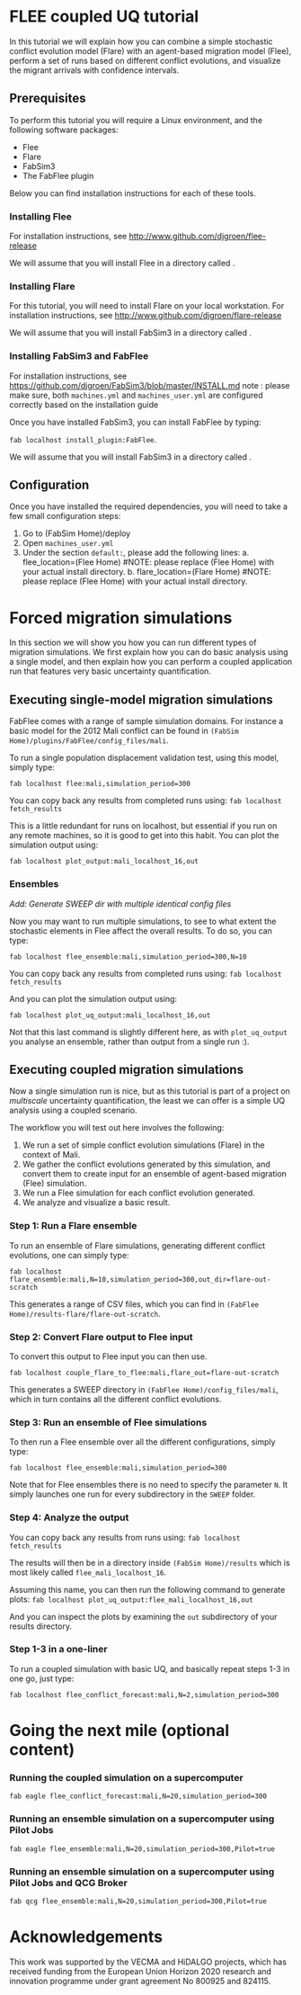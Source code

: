 # FLEE coupled UQ tutorial

In this tutorial we will explain how you can combine a simple stochastic conflict evolution model (Flare) with an agent-based migration model (Flee), perform a set of runs based on different conflict evolutions, and visualize the migrant arrivals with confidence intervals.

## Prerequisites

To perform this tutorial you will require a Linux environment, and the following software packages:
* Flee
* Flare
* FabSim3
* The FabFlee plugin

Below you can find installation instructions for each of these tools.

### Installing Flee

For installation instructions, see http://www.github.com/djgroen/flee-release

We will assume that you will install Flee in a directory called <Flee Home>.

### Installing Flare

For this tutorial, you will need to install Flare on your local workstation.
For installation instructions, see http://www.github.com/djgroen/flare-release

We will assume that you will install FabSim3 in a directory called <Flare Home>.

### Installing FabSim3 and FabFlee

For installation instructions, see https://github.com/djgroen/FabSim3/blob/master/INSTALL.md
note : please make sure, both `machines.yml` and `machines_user.yml` are configured correctly based on the installation guide

Once you have installed FabSim3, you can install FabFlee by typing:

`fab localhost install_plugin:FabFlee`.

We will assume that you will install FabSim3 in a directory called <FabSim Home>.

## Configuration

Once you have installed the required dependencies, you will need to take a few small configuration steps:
1. Go to (FabSim Home)/deploy
2. Open `machines_user.yml`
3. Under the section `default:`, please add the following lines:
  a. flee_location=(Flee Home) #NOTE: please replace (Flee Home) with your actual install directory.
  b. flare_location=(Flare Home) #NOTE: please replace (Flee Home) with your actual install directory.

# Forced migration simulations

In this section we will show you how you can run different types of migration simulations. We first explain how you can do basic analysis using a single model, and then explain how you can perform a coupled application run that features very basic uncertainty quantification.

## Executing single-model migration simulations

FabFlee comes with a range of sample simulation domains. For instance a basic model for the 2012 Mali conflict can be found in `(FabSim Home)/plugins/FabFlee/config_files/mali`.

To run a single population displacement validation test, using this model, simply type:

`fab localhost flee:mali,simulation_period=300`

You can copy back any results from completed runs using:
`fab localhost fetch_results`

This is a little redundant for runs on localhost, but essential if you run on any remote machines, so it is good to get into this habit.
You can plot the simulation output using:

`fab localhost plot_output:mali_localhost_16,out`

### Ensembles

_Add: Generate SWEEP dir with multiple identical config files_

Now you may want to run multiple simulations, to see to what extent the stochastic elements in Flee affect the overall results. To do so, you can type:

`fab localhost flee_ensemble:mali,simulation_period=300,N=10`

You can copy back any results from completed runs using:
`fab localhost fetch_results`

And you can plot the simulation output using:

`fab localhost plot_uq_output:mali_localhost_16,out`

Not that this last command is slightly different here, as with `plot_uq_output` you analyse an ensemble, rather than output from a single run :).


## Executing coupled migration simulations

Now a single simulation run is nice, but as this tutorial is part of a project on *multiscale* uncertainty quantification, the least we can offer is a simple UQ analysis using a coupled scenario.

The workflow you will test out here involves the following:
1. We run a set of simple conflict evolution simulations (Flare) in the context of Mali.
2. We gather the conflict evolutions generated by this simulation, and convert them to create input for an ensemble of agent-based migration (Flee) simulation.
3. We run a Flee simulation for each conflict evolution generated.
4. We analyze and visualize a basic result.

### Step 1: Run a Flare ensemble

To run an ensemble of Flare simulations, generating different conflict evolutions, one can simply type:

`fab localhost flare_ensemble:mali,N=10,simulation_period=300,out_dir=flare-out-scratch`

This generates a range of CSV files, which you can find in `(FabFlee Home)/results-flare/flare-out-scratch`.

### Step 2: Convert Flare output to Flee input

To convert this output to Flee input you can then use.

`fab localhost couple_flare_to_flee:mali,flare_out=flare-out-scratch`

This generates a SWEEP directory in `(FabFlee Home)/config_files/mali`, which in turn contains all the different conflict evolutions.

### Step 3: Run an ensemble of Flee simulations

To then run a Flee ensemble over all the different configurations, simply type:

`fab localhost flee_ensemble:mali,simulation_period=300`

Note that for Flee ensembles there is no need to specify the parameter `N`. It simply launches one run for every subdirectory in the `SWEEP` folder.

### Step 4: Analyze the output

You can copy back any results from runs using:
`fab localhost fetch_results`

The results will then be in a directory inside `(FabSim Home)/results` which is most likely called `flee_mali_localhost_16`.

Assuming this name, you can then run the following command to generate plots:
`fab localhost plot_uq_output:flee_mali_localhost_16,out`

And you can inspect the plots by examining the `out` subdirectory of your results directory.

### Step 1-3 in a one-liner

To run a coupled simulation with basic UQ, and basically repeat steps 1-3 in one go, just type:

`fab localhost flee_conflict_forecast:mali,N=2,simulation_period=300`




# Going the next mile (optional content)

### Running the coupled simulation on a supercomputer

`fab eagle flee_conflict_forecast:mali,N=20,simulation_period=300`

### Running an ensemble simulation on a supercomputer using Pilot Jobs

`fab eagle flee_ensemble:mali,N=20,simulation_period=300,Pilot=true`

### Running an ensemble simulation on a supercomputer using Pilot Jobs and QCG Broker

`fab qcg flee_ensemble:mali,N=20,simulation_period=300,Pilot=true`

# Acknowledgements

This work was supported by the VECMA and HiDALGO projects, which has received funding from the European Union Horizon 2020 research and innovation programme under grant agreement No 800925 and 824115.
